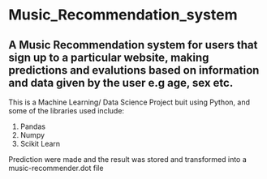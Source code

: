 # Music_Recommendation_system
## A Music Recommendation system for users that sign up to a particular website, making predictions and evalutions based on information and data given by the user e.g age, sex etc.
This is a Machine Learning/ Data Science Project buit using Python, and some of the libraries used include:
1. Pandas
2. Numpy
3. Scikit Learn

Prediction were made and the result was stored and transformed into a music-recommender.dot file
